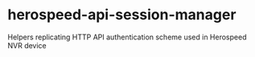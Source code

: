 # herospeed-api-session-manager
Helpers replicating HTTP API authentication scheme used in Herospeed NVR device
